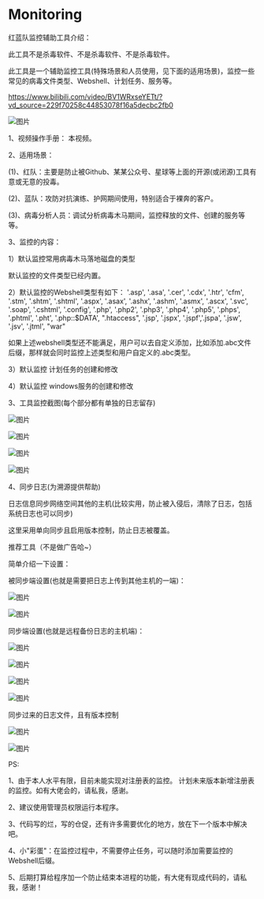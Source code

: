 # Monitoring

红蓝队监控辅助工具介绍：

此工具不是杀毒软件、不是杀毒软件、不是杀毒软件。

此工具是一个辅助监控工具(特殊场景和人员使用，见下面的适用场景)，监控一些常见的病毒文件类型、Webshell、计划任务、服务等。 


https://www.bilibili.com/video/BV1WRxseYETt/?vd_source=229f70258c44853078f16a5decbc2fb0

 ![图片](https://github.com/user-attachments/assets/bbba6af2-8b2e-43f8-a771-1ad516e5d053)


1、视频操作手册：
本视频。




2、适用场景：

(1)、红队：主要是防止被Github、某某公众号、星球等上面的开源(或闭源)工具有意或无意的投毒。

(2)、蓝队：攻防对抗演练、护网期间使用，特别适合于裸奔的客户。

(3)、病毒分析人员：调试分析病毒木马期间，监控释放的文件、创建的服务等等。


3、监控的内容：

1）默认监控常用病毒木马落地磁盘的类型

默认监控的文件类型已经内置。

2）默认监控的Webshell类型有如下：
'.asp', '.asa', '.cer', '.cdx', '.htr', 'cfm', '.stm', '.shtm', '.shtml',
'.aspx', '.asax', '.ashx', '.ashm', '.asmx', '.ascx', '.svc', '.soap', '.cshtml', '.config',
'.php', '.php2', '.php3', '.php4', '.php5', '.phps', '.phtml', '.pht', '.php::$DATA', ".htaccess",
'.jsp', '.jspx', '.jspf','.jspa', '.jsw', '.jsv', '.jtml', "war"

如果上述webshell类型还不能满足，用户可以去自定义添加，比如添加.abc文件后缀，那样就会同时监控上述类型和用户自定义的.abc类型。

3）默认监控 计划任务的创建和修改

4）默认监控 windows服务的创建和修改



3、工具监控截图(每个部分都有单独的日志留存)

 ![图片](https://github.com/user-attachments/assets/8336de7b-ac1d-4bc6-9a37-2f319543b110)
 

![图片](https://github.com/user-attachments/assets/8c1a3556-e08b-4a07-80a5-606da8a44b1e)


 ![图片](https://github.com/user-attachments/assets/14d760fc-24bc-4cca-bf68-b564d3f7b08c)
 

![图片](https://github.com/user-attachments/assets/1b263244-78bd-4c94-8cad-53533b8e2e8c)

4、同步日志(为溯源提供帮助)

日志信息同步网络空间其他的主机(比较实用，防止被入侵后，清除了日志，包括系统日志也可以同步)

这里采用单向同步且启用版本控制，防止日志被覆盖。

推荐工具（不是做广告哈~）

简单介绍一下设置：

被同步端设置(也就是需要把日志上传到其他主机的一端)：


 ![图片](https://github.com/user-attachments/assets/d08f9550-6138-4e3f-acde-b2dfdc684c92)
 

![图片](https://github.com/user-attachments/assets/4f496f7d-1e6f-4676-83b0-13068874a0d3)
 

同步端设置(也就是远程备份日志的主机端)：

 ![图片](https://github.com/user-attachments/assets/ee79c00b-5aef-40be-a573-81ef5354ad49)
 

![图片](https://github.com/user-attachments/assets/c2aab64b-fd17-4aeb-9afa-63b09b533b49)


![图片](https://github.com/user-attachments/assets/5d041ed3-a839-4f43-b723-f2507bcbb271)


![图片](https://github.com/user-attachments/assets/aff62619-9b95-41ec-9106-724205006f2c)



同步过来的日志文件，且有版本控制
 
![图片](https://github.com/user-attachments/assets/d745ca6c-55b8-4c64-95c3-710d109600c4)


![图片](https://github.com/user-attachments/assets/81518563-a5fe-46cd-8306-2c253dc9d82a)

 
PS:

1、由于本人水平有限，目前未能实现对注册表的监控。 计划未来版本新增注册表的监控。如有大佬会的，请私我，感谢。

2、建议使用管理员权限运行本程序。

3、代码写的烂，写的仓促，还有许多需要优化的地方，放在下一个版本中解决吧。

4、小"彩蛋"：在监控过程中，不需要停止任务，可以随时添加需要监控的Webshell后缀。

5、后期打算给程序加一个防止结束本进程的功能，有大佬有现成代码的，请私我，感谢！


